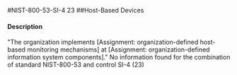 #NIST-800-53-SI-4 23
##Host-Based Devices
#### Description
"The organization implements [Assignment: organization-defined host-based monitoring mechanisms] at [Assignment: organization-defined information system components]."
No information found for the combination of standard NIST-800-53 and control SI-4 (23)
